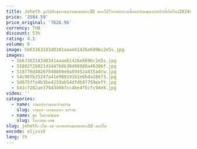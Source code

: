 ```yaml
---
title: Jeheth ลูกไม้ปักชุดงานพรอมแขนพอง3D ดอกไม้ไร้สายผ้าบางเนื้อละเอียดชุดเดรสปาร์ตี้เปิดไหล่2024สั่งผลิต
price: '3584.59'
price_original: '7626.96'
currency: THB
discount: 53%
rating: 4.5
volume: 6
image: Sb63363183d0341aaaeb1426e6896c2e5s.jpg
images:
  - Sb63363183d0341aaaeb1426e6896c2e5s.jpg
  - S1882f28821d3447b8630d06088a48386f.jpg
  - S10770d40267048869e9a09452a415adcw.jpg
  - S4c907b35247a41e980191b1e6bda28673.jpg
  - Sd675ffe9b3be4233ab54dfdb97759eefY.jpg
  - S41c7282ae379434087cc4be4f5cfc94eX.jpg
video: ''
categories:
  - name: งานแต่งงานและกิจกรรม
    slug: งานแต-งงานและก-จกรรม
  - name: ชุด โอกาสพิเศษ
    slug: โอกาสพ-เศษ
slug: jeheth-กไม-กช-ดงานพรอมแขนพอง3d-ดอกไม
encode: oljsssE
lang: th
---
```

  